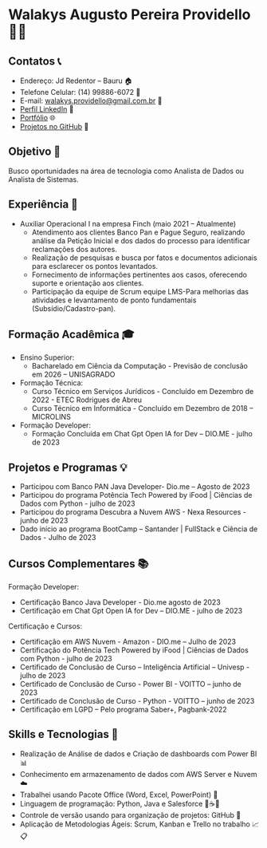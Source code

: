 # Walakys Augusto Pereira Providello 👨‍💻

## Contatos 📞
- Endereço: Jd Redentor – Bauru 🏠
- Telefone Celular: (14) 99886-6072 📱
- E-mail: walakys.providello@gmail.com.br 📧
- [Perfil LinkedIn](https://www.linkedin.com/in/walakys-providello-291624208/) 👔
- [Portfólio](https://portifolio-2023-seven.vercel.app) 🌐
- [Projetos no GitHub](https://github.com/WalakysProvidello) 🚀

## Objetivo 🚀
Busco oportunidades na área de tecnologia como Analista de Dados ou Analista de Sistemas.

## Experiência 💼
- Auxiliar Operacional I na empresa Finch (maio 2021 – Atualmente)
  - Atendimento aos clientes Banco Pan e Pague Seguro, realizando análise da Petição Inicial e dos dados do processo para identificar reclamações dos autores.
  - Realização de pesquisas e busca por fatos e documentos adicionais para esclarecer os pontos levantados.
  - Fornecimento de informações pertinentes aos casos, oferecendo suporte e orientação aos clientes.
  - Participação da equipe de Scrum equipe LMS-Para melhorias das atividades e levantamento de ponto fundamentais (Subsídio/Cadastro-pan).

## Formação Acadêmica 🎓
- Ensino Superior:
  - Bacharelado em Ciência da Computação - Previsão de conclusão em 2026 – UNISAGRADO
- Formação Técnica:
  - Curso Técnico em Serviços Jurídicos - Concluído em Dezembro de 2022 - ETEC Rodrigues de Abreu
  - Curso Técnico em Informática - Concluído em Dezembro de 2018 – MICROLINS
- Formação Developer:
  - Formação Concluída em Chat Gpt Open IA for Dev – DIO.ME - julho de 2023

## Projetos e Programas 💡
- Participou com Banco PAN Java Developer- Dio.me – Agosto de 2023
- Participou do programa Potência Tech Powered by iFood | Ciências de Dados com Python - julho de 2023
- Participou do programa Descubra a Nuvem AWS - Nexa Resources - junho de 2023
- Dado início ao programa BootCamp – Santander | FullStack e Ciência de Dados - Julho de 2023

## Cursos Complementares 📚
Formação Developer:
- Certificação Banco Java Developer - Dio.me agosto de 2023
- Certificação em Chat Gpt Open IA for Dev – DIO.ME - julho de 2023

Certificação e Cursos:
- Certificação em AWS Nuvem - Amazon - DIO.me – Julho de 2023
- Certificação do Potência Tech Powered by iFood | Ciências de Dados com Python - julho de 2023
- Certificado de Conclusão de Curso – Inteligência Artificial – Univesp - julho de 2023
- Certificado de Conclusão de Curso - Power BI - VOITTO – junho de 2023
- Certificado de Conclusão de Curso - Python - VOITTO – junho de 2023
- Certificação em LGPD – Pelo programa Saber+, Pagbank-2022

## Skills e Tecnologias 🚀
- Realização de Análise de dados e Criação de dashboards com Power BI 📊
- Conhecimento em armazenamento de dados com AWS Server e Nuvem ☁️
- Trabalhei usando Pacote Office (Word, Excel, PowerPoint) 📝
- Linguagem de programação: Python, Java e Salesforce 🐍☕🔧
- Controle de versão usando para organização de projetos: GitHub 🐙
- Aplicação de Metodologias Ágeis: Scrum, Kanban e Trello no trabalho 📈📋
